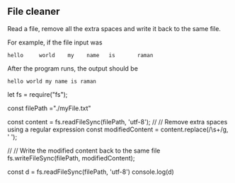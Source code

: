 ## File cleaner

Read a file, remove all the extra spaces and write it back to the same file.

For example, if the file input was

```
hello     world    my    name   is       raman
```

After the program runs, the output should be

```
hello world my name is raman
```

let fs = require("fs");

const filePath ="./myFile.txt"

const content = fs.readFileSync(filePath, 'utf-8');
// // Remove extra spaces using a regular expression
const modifiedContent = content.replace(/\s+/g, ' ');

// // Write the modified content back to the same file
fs.writeFileSync(filePath, modifiedContent);

const d = fs.readFileSync(filePath, 'utf-8')
console.log(d)
